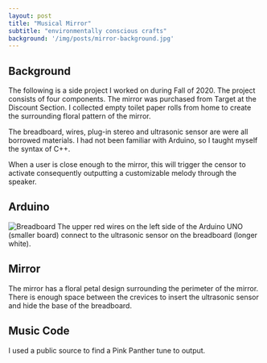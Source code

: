 ```yaml
---
layout: post
title: "Musical Mirror"
subtitle: "environmentally conscious crafts"
background: '/img/posts/mirror-background.jpg'
---
```


## Background 
The following is a side project I worked on during Fall of 2020. The project consists of four components. The mirror was purchased from Target at the Discount Section. I collected empty toilet paper rolls from home to create the surrounding floral pattern of the mirror.

The breadboard, wires, plug-in stereo and ultrasonic sensor are were all borrowed materials. I had not been familiar with Arduino, so I taught myself the syntax of C++.

When a user is close enough to the mirror, this will trigger the censor to activate consequently outputting a customizable melody through the speaker.

## Arduino
![Breadboard](/assets/img/posts/breadboard.jpg)
The upper red wires on the left side of the Arduino UNO (smaller board) connect to the ultrasonic sensor on the breadboard (longer white).

## Mirror
The mirror has a floral petal design surrounding the perimeter of the mirror. There is enough space between the crevices to insert the ultrasonic sensor and hide the base of the breadboard.

## Music Code
I used a public source to find a Pink Panther tune to output.
